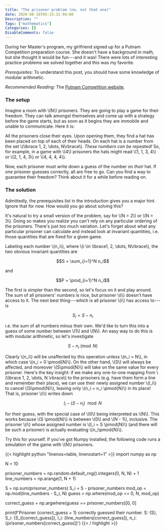 ```yaml
---
title: "The prisoner problem (no, not that one)"
date: 2020-08-16T05:15:31-04:00
Description: ""
Tags: ["mathematics"]
Categories: []
DisableComments: false
---
```


During her Master's program, my girlfriend signed up for a Putnam Competition preparation course.
She doesn't have a background in math, but she thought it would be fun---and it was! There were
lots of interesting practice problems we solved together and this was my favorite.

*Prerequisites:* To understand this post, you should have some knowledge of modular arithmetic.

*Recommended Reading:* The [Putnam Competition website](https://www.maa.org/math-competitions/putnam-competition).

### The setup

Imagine a room with \\(N\\) prisoners. They are going to play a game for their freedom.
They can talk amongst themselves and come up with a strategy before the game starts,
but as soon as it begins they are immobile and unable to communicate. Here it is:

All the prisoners close their eyes. Upon opening them, they find a hat has been placed
on top of each of their heads. On each hat is a number from the set \\(\lbrace 1, 2, \dots, N\rbrace\\).
*These numbers can be repeated!* So, for example, in a game with \\(4\\) prisoners the hats might read \\(1, 1, 3, 4\\) or \\(2, 1, 4, 3\\) or \\(4, 4, 4, 4\\).

Now, each prisoner must write down a guess of the number on *their* hat. If *one* prisoner guesses
correctly, all are free to go. Can you find a way to guarantee their freedom? Think about it for
a while before reading on.

### The solution

Admittedly, the prerequisites list in the introduction gives you a major hint. Ignore that for now.
How would you go about solving this?

It's natural to try a small version of the problem, say for \\(N = 2\\) or \\(N = 3\\). Doing so makes
you realize you can't rely on any particular ordering of the prisoners. There's just too much variation.
Let's forget about what any particular prisoner can calculate and instead look at invariant quantities,
i.e. those quantities that are fixed for a given game.

Labeling each number \\(n_i\\), where \\(i \in \lbrace1, 2, \dots, N\rbrace\\), the two obvious invariant
quantities are

$$S = \sum_{i=1}^N n_i$$

and

$$P = \prod_{i=1}^N n_i$$

The first is simpler than the second, so let's focus on it and play around. The sum of all prisoners'
numbers is nice, but prisoner \\(i\\) doesn't have access to it. The next best thing---which is all
prisoner \\(i\\) has access to---is

$$S_i = S - n_i$$

i.e. the sum of all numbers minus their own. We'd like to turn this into a guess of some number
between \\(1\\) and \\(N\\). An easy way to do this is with modular arithmetic, so let's investigate

$$S - n_i\pmod{N}$$

Clearly \\(n_i\\) will be unaffected by this operation unless \\(n_i = N\\), in which case
\\(n_i = 0 \pmod{N}\\). On the other hand, \\(S\\) will always be affected, and moreover \\(S\pmod{N}\\)
will take on the same value for every prisoner. Here's the key insight: if we make any one-to-one mapping
from \\(\lbrace 1, 2, \dots, N \rbrace\\) to the prisoners (e.g. have them form a line and remember
their place), we can use their newly assigned number \\(l_i\\) to cancel \\(S\pmod{N}\\), leaving
only \\(n_i = n_i \pmod{N}\\) in its place! That is, prisoner \\(i\\) writes down

$$l_i - (S - n_i) \mod N$$

for their guess, with the special case of \\(0\\) being interpreted as \\(N\\). This works because
\\(S \pmod{N}\\) is between \\(0\\) and \\(N - 1\\), inclusive. The prisoner \\(i\\) whose assigned
number is \\(l_i = S \pmod{N}\\) (and there will be such a prisoner) is actually evaluating \\(n_i\pmod{N}\\).

Try this for yourself. If you've got Numpy installed, the following code runs a simulation of the game with \\(N\\) prisoners.

{{< highlight python "linenos=table, linenostart=1" >}}
import numpy as np

N = 10

prisoner_numbers = np.random.default_rng().integers(0, N, N) + 1
line_numbers     = np.arange(1, N + 1)

S      = np.sum(prisoner_numbers)
S_i    = S - prisoner_numbers
mod_op = np.mod(line_numbers - S_i, N)
guess  = np.where(mod_op == 0, N, mod_op)

correct_guess = np.argwhere(guess == prisoner_numbers)[0, 0]

print(f'Prisoner {correct_guess + 1} correctly guessed their number. S: {S}, S_i: {S_i[correct_guess]}, l_i: {line_numbers[correct_guess]}, n_i: {prisoner_numbers[correct_guess]}')
{{< / highlight >}}

